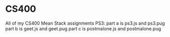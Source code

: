 # CS400
All of my CS400 Mean Stack assignments
PS3: part a is ps3.js and ps3.pug
    part b is geet.js and geet.pug
    part c is postmalone.js and postmalone.pug